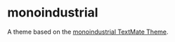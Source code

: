 # monoindustrial

A theme based on the [monoindustrial TextMate Theme](http://colorsublime.com/theme/monoindustrial).
